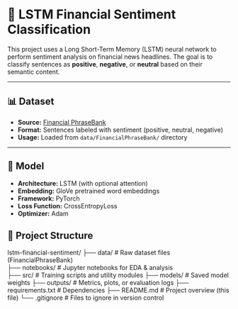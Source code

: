 # 💬 LSTM Financial Sentiment Classification

This project uses a Long Short-Term Memory (LSTM) neural network to perform sentiment analysis on financial news headlines. The goal is to classify sentences as **positive**, **negative**, or **neutral** based on their semantic content.

---

## 📊 Dataset

- **Source:** [Financial PhraseBank](https://www.kaggle.com/datasets/ankurzing/sentiment-analysis-for-financial-news)
- **Format:** Sentences labeled with sentiment (positive, neutral, negative)
- **Usage:** Loaded from `data/FinancialPhraseBank/` directory

---

## 🧠 Model

- **Architecture:** LSTM (with optional attention)
- **Embedding:** GloVe pretrained word embeddings
- **Framework:** PyTorch
- **Loss Function:** CrossEntropyLoss
- **Optimizer:** Adam

## 📁 Project Structure

lstm-financial-sentiment/
├── data/ # Raw dataset files (FinancialPhraseBank) \
├── notebooks/ # Jupyter notebooks for EDA & analysis \
├── src/ # Training scripts and utility modules
├── models/ # Saved model weights
├── outputs/ # Metrics, plots, or evaluation logs
├── requirements.txt # Dependencies
├── README.md # Project overview (this file)
└── .gitignore # Files to ignore in version control
